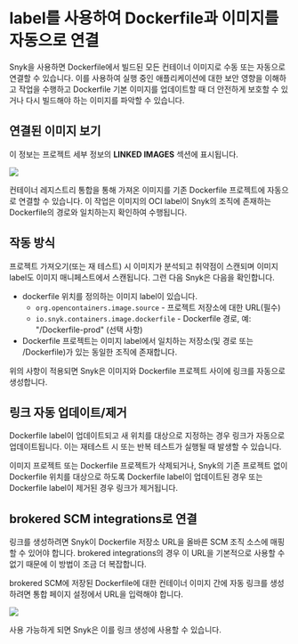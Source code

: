 # label를 사용하여 Dockerfile과 이미지를 자동으로 연결

Snyk을 사용하면 Dockerfile에서 빌드된 모든 컨테이너 이미지로 수동 또는 자동으로 연결할 수 있습니다. 이를 사용하여 실행 중인 애플리케이션에 대한 보안 영향을 이해하고 작업을 수행하고 Dockerfile 기본 이미지를 업데이트할 때 더 안전하게 보호할 수 있거나 다시 빌드해야 하는 이미지를 파악할 수 있습니다.

## 연결된 이미지 보기

이 정보는 프로젝트 세부 정보의 **LINKED IMAGES** 섹션에 표시됩니다.

![](../../../.gitbook/assets/mceclip3.png)

컨테이너 레지스트리 통합을 통해 가져온 이미지를 기존 Dockerfile 프로젝트에 자동으로 연결할 수 있습니다. 이 작업은 이미지의 OCI label이 Snyk의 조직에 존재하는 Dockerfile의 경로와 일치하는지 확인하여 수행됩니다.

## 작동 방식

프로젝트 가져오기(또는 재 테스트) 시 이미지가 분석되고 취약점이 스캔되며 이미지 label도 이미지 매니페스트에서 스캔됩니다. 그런 다음 Snyk은 다음을 확인합니다.

* dockerfile 위치를 정의하는 이미지 label이 있습니다.
  * `org.opencontainers.image.source` - 프로젝트 저장소에 대한 URL(필수)
  * `io.snyk.containers.image.dockerfile` - Dockerfile 경로, 예: "/Dockerfile-prod" (선택 사항)
* Dockerfile 프로젝트는 이미지 label에서 일치하는 저장소(및 경로 또는 /Dockerfile)가 있는 동일한 조직에 존재합니다.

위의 사항이 적용되면 Snyk은 이미지와 Dockerfile 프로젝트 사이에 링크를 자동으로 생성합니다.

## 링크 자동 업데이트/제거

Dockerfile label이 업데이트되고 새 위치를 대상으로 지정하는 경우 링크가 자동으로 업데이트됩니다. 이는 재테스트 시 또는 반복 테스트가 실행될 때 발생할 수 있습니다.

이미지 프로젝트 또는 Dockerfile 프로젝트가 삭제되거나, Snyk의 기존 프로젝트 없이 Dockerfile 위치를 대상으로 하도록 Dockerfile label이 업데이트된 경우 또는 Dockerfile label이 제거된 경우 링크가 제거됩니다.

## brokered SCM integrations로 연결

링크를 생성하려면 Snyk이 Dockerfile 저장소 URL을 올바른 SCM 조직 소스에 매핑할 수 있어야 합니다. brokered integrations의 경우 이 URL을 기본적으로 사용할 수 없기 때문에 이 방법이 조금 더 복잡합니다.

brokered SCM에 저장된 Dockerfile에 대한 컨테이너 이미지 간에 자동 링크를 생성하려면 통합 페이지 설정에서 URL을 입력해야 합니다.

![](../../../.gitbook/assets/mceclip0-4-.png)

사용 가능하게 되면 Snyk은 이를 링크 생성에 사용할 수 있습니다.

